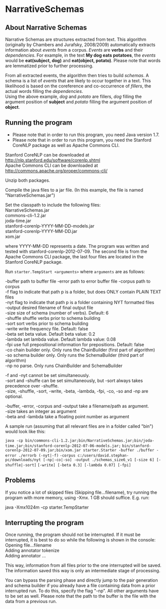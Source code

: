 # NarrativeSchemas

## About Narrative Schemas

Narrative Schemas are structures extracted from text. This algorithm (originally by Chambers and Jurafsky, 2008/2009) 
automatically extracts information about _events_ from a corpus. _Events_ are **verbs** and their _dependencies_.
For example, in the text **My dog eats potatoes**, the _events_ would be **eat(subject, dog)** and
**eat(object, potato)**. Please note that words are lemmatized prior to further processing.  

From all extracted events, the algorithm then tries to build _schemas_. A schema is a list of _events_
that are likely to occur together in a text. This likelihood is based on the coreference and co-occurrence of _fillers_, 
the actual words filling the _dependencies_.  
Using the above example, _dog_ and _potato_ are fillers, _dog_ filling the argument position of **subject**
and _potato_ filling the argument position of **object**.  

## Running the program

* Please note that in order to run this program, you need Java version 1.7. 
* Please note that in order to run this program, you need the Stanford CoreNLP package as well as Apache Commons CLI. 

Stanford CoreNLP can be downloaded at http://nlp.stanford.edu/software/corenlp.shtml  
Apache Commons CLI can be downloaded at http://commons.apache.org/proper/commons-cli/

Unzip both packages.

Compile the java files to a jar file. (In this example, the file is named "NarrativeSchemas.jar")

Set the classpath to include the following files:  
NarrativeSchemas.jar  
commons-cli-1.2.jar  
joda-time.jar  
stanford-corenlp-YYYY-MM-DD-models.jar  
stanford-corenlp-YYYY-MM-DD.jar  
xom.jar  

where YYYY-MM-DD represents a date. The program was written and tested with stanford-corenlp-2012-07-09.
The second file is from the Apache Commons CLI package, the last four files are located in the Stanford CoreNLP package.

Run `starter.TempStart <arguments>`
where `arguments` are as follows:

-buffer <arg> path to buffer file
-error <arg> path to error buffer file
-corpus <arg> path to corpus  
-f flag to indicate that path p is a folder, but does ONLY contain PLAIN TEXT files  
-nyt flag to indicate that path p is a folder containing NYT formatted files  
-output <arg> desired filename of final output file  
-size <arg> size of schema (number of verbs). Default: 6  
-shuffle shuffle verbs prior to schema building  
-sort sort verbs prior to schema building  
-write write frequency file. Default: false  
-beta <arg> set beta value. Default beta value: 0.2  
-lambda <arg> set lambda value. Default lambda value: 0.08  
-fpi use full prepositional information for prepositions. Default: false  
-co chain builder only. Only runs the ChainBuilder (first part of algorithm)  
-so schema builder only. Only runs the SchemaBuilder (third part of algorithm)  
-np no parse. Only runs ChainBuilder and SchemaBuilder  

-f and -nyt cannot be set simultaneously.  
-sort and -shuffe can be set simultaneously, but -sort always takes precedence over -shuffle.  
-size, -shuffle, -sort, -write, -beta, -lambda, -fpi, -co, -so and -np are optional.

-buffer, -error, -corpus and -output take a filename/path as argument.  
-size takes an integer as argument  
-beta and -lambda take a floating point number as argument  


A sample run (assuming that all relevant files are in a folder called "bin") would look like this:

`java -cp bin/commons-cli-1.2.jar;bin/NarrativeSchemas.jar;bin/joda-time.jar;bin/stanford-corenlp-2012-07-06-models.jar;`
`bin/stanford-corenlp-2012-07-09.jar;bin/xom.jar starter.Starter -buffer ./buffer -error ./errorb (-nyt|-f)` 
`-corpus c:/users/david.stephan-pc/downloads/nyt [-np|-co|-so] -output ./schemas_size6_v1 [-size 6] [-shuffle|-sort]` 
`[-write] [-beta 0.3] [-lambda 0.07] [-fpi]`

## Problems

If you notice a lot of skipped files (Skipping file...filename), try running the program with more memory, using -Xmx.
1 GB should suffice. E.g. run:

java -Xmx1024m -cp <classpath-instructions> starter.TempStarter <arguments>

## Interrupting the program

Once running, the program should not be interrupted. If it must be interrupted, it is best to do so while the following is shown
in the console:  
Opening file...filename   
Adding annotator tokenize  
Adding annotator ...  

This way, information from all files prior to the one interrupted will be saved.
The information saved this way is only an intermediate stage of processing.

You can bypass the parsing phase and directly jump to the pair generation and schema builder if you already have a file containing data from a prior interrupted run.
To do this, specify the flag "-np". All other arguments have to be set as well. Please note that the path to the buffer is the file
with the data from a previous run.
